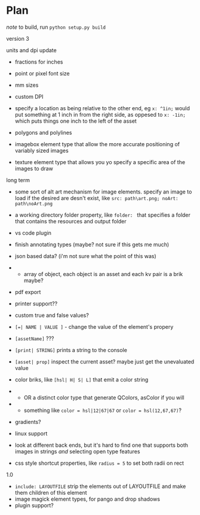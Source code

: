 # Plan

*note* to build, run `python setup.py build`


version 3


units and dpi update
 - fractions for inches
 - point or pixel font size
 - mm sizes
 - custom DPI
 - specify a location as being relative to the other end, eg `x: ^1in;` would put something at 1 inch in from the right side, as oppesed to `x: -1in;` which puts things one inch to the left of the asset

 - polygons and polylines
 - imagebox element type that allow the more accurate positioning of variably sized images
 - texture element type that allows you yo specify a specific area of the images to draw

long term 
 - some sort of alt art mechanism for image elements. specify an image to load if the desired are desn't exist, like `src: path\art.png; noArt: path\noArt.png`
 - a working directory folder property, like `folder: ` that specifies a folder that contains the resources and output folder
 - vs code plugin
 - finish annotating types (maybe? not sure if this gets me much)
 - json based data? (i'm not sure what the point of this was)
 - - array of object, each object is an asset and each kv pair is a brik maybe?
 - pdf export
 - printer support??
 - custom true and false values?
 - `[=| NAME | VALUE ]` - change the value of the element's propery
 - `[assetName]` ???
 - `[print| STRING]` prints a string to the console
 - `[asset| prop]` inspect the current asset? maybe just get the unevaluated value

 - color briks, like `[hsl| H| S| L]` that emit a color string
 - -  OR a distinct color type that generate QColors, asColor if you will
 - - something like `color = hsl|12|67|67` or `color = hsl(12,67,67)`?
 - gradients?
 - linux support
 - look at different back ends, but it's hard to find one that supports both images in strings *and* selecting open type features
 - css style shortcut properties, like `radius = 5` to set both radii on rect


1.0

 - `include: LAYOUTFILE` strip the elements out of LAYOUTFILE and make them children of this element
 - image magick element types, for pango and drop shadows
 - plugin support?
